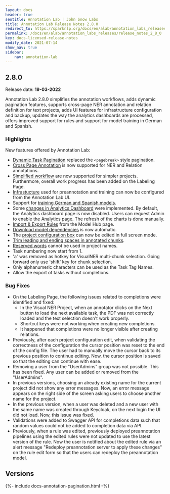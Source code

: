 ```yaml
---
layout: docs
header: true
seotitle: Annotation Lab | John Snow Labs
title: Annotation Lab Release Notes 2.8.0
redirect_to: https://sparknlp.org/docs/en/alab/annotation_labs_releases/release_notes_2_8_0
permalink: /docs/en/alab/annotation_labs_releases/release_notes_2_8_0
key: docs-licensed-release-notes
modify_date: 2021-07-14
show_nav: true
sidebar:
    nav: annotation-lab
---
```


<div class="h3-box" markdown="1">

## 2.8.0

Release date: **19-03-2022**

Annotation Lab 2.8.0 simplifies the annotation workflows, adds dynamic pagination features, supports cross-page NER annotation and relation definition for text projects, adds UI features for infrastructure configuration and backup, updates the way the analytics dashboards are processed, offers improved support for rules and support for model training in German and Spanish.

### Highlights

New features offered by Annotation Lab:
- [Dynamic Task Pagination](/docs/en/alab/import#dynamic-task-pagination) replaced the `<pagebreak>` style pagination. 
- [Cross Page Annotation](/docs/en/alab/annotation#cross-page-annotation) is now supported for NER and Relation annotations. 
- [Simplified workflow](/docs/en/alab/annotation#simplified-workflow) are now supported for simpler projects. Furthermore, overall work progress has been added on the Labeling Page. 
- [Infrastucture](/docs/en/alab/infrastructure) used for preannotation and training can now be configured from the Annotation Lab UI.
- Support for [training German and Spanish models](/docs/en/alab/active_learning#train-german-and-spanish-models). 
- Some [changes in Analytics Dashboard](/docs/en/alab/analytics#disabled-analytics) were implemented. By default, the Analytics dashboard page is now disabled. Users can request Admin to enable the Analytics page. The refresh of the charts is done manually.
- [Import & Export Rules](/docs/en/alab/models_hub#import-and-export-rules) from the Model Hub page.
- [Download model dependencies](/docs/en/alab/models_hub#download-of-model-dependencies) is now automatic. 
- The [project configuration box](/docs/en/alab/settings#project-configuration-box) can now be edited in full screen mode. 
- [Trim leading and ending spaces in annotated chunks](/docs/en/alab/annotation#trim-leading-and-ending-spaces-in-annotated-chunks).
- [Reserved words](/docs/en/alab/project_setup#reserved-words-cannot-be-used-in-project-names) cannot be used in project names.
- Task numbering now start from 1.
- 'a' was removed as hotkey for VisualNER multi-chunk selection. Going forward only use 'shift' key for chunk selection. 
- Only alphanumeric characters can be used as the Task Tag Names.
- Allow the export of tasks without completions. 

### Bug Fixes

- On the Labeling Page, the following issues related to completions were identified and fixed:
  - In the Visual NER Project, when an annotator clicks on the Next button to load the next available task, the PDF was not correctly loaded and the text selection doesn't work properly. 
  - Shortcut keys were not working when creating new completions.
  - It happened that completions were no longer visible after creating relations. 
- Previously, after each project configuration edit, when validating the correctness of the configuration the cursor position was reset to the end of the config file. The user had to manually move the cursor back to its previous position to continue editing. Now, the cursor position is saved so that the editing can continue with ease.
- Removing a user from the "UserAdmins" group was not possible. This has been fixed. Any user can be added or removed from the "UserAdmins". 
- In previous versions, choosing an already existing name for the current project did not show any error messages. Now, an error message appears on the right side of the screen asking users to choose another name for the project.
- In the previous version, when a user was deleted and a new user with the same name was created through Keycloak, on the next login the UI did not load. Now, this issue was fixed. 
- Validations were added to Swagger API for completions data such that random values could not be added to completion data via API.
- Previously, when a rule was edited, previously deployed preannotation pipelines using the edited rules were not updated to use the latest version of the rule. Now the user is notified about the edited rule via an alert message "Redeploy preannotation server to apply these changes" on the rule edit form so that the users can redeploy the preannotation model. 

</div><div class="prev_ver h3-box" markdown="1">

## Versions

</div>

{%- include docs-annotation-pagination.html -%}